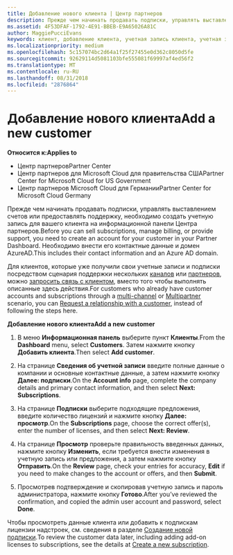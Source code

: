 ```yaml
---
title: Добавление нового клиента | Центр партнеров
description: Прежде чем начинать продавать подписки, управлять выставлением счетов или предоставлять поддержку, необходимо зарегистрировать клиента в Центре партнеров. Необходимо внести его контактные данные и домен AzureAD.
ms.assetid: 4F53DFAF-1792-4E91-BBEB-E9A65026A81C
author: MaggiePucciEvans
keywords: клиент, добавление клиента, учетная запись клиента, учетная запись клиента в Центре партнеров, клиенты, добавление клиентов, создание учетной записи клиента
ms.localizationpriority: medium
ms.openlocfilehash: 5c157074bc2d64a1f25f27455e0d362c8050d5fe
ms.sourcegitcommit: 92629114d5081103bfe555081f69997af4ed56f2
ms.translationtype: MT
ms.contentlocale: ru-RU
ms.lasthandoff: 08/31/2018
ms.locfileid: "2876864"
---
```

# <a name="add-a-new-customer"></a><span data-ttu-id="925e5-105">Добавление нового клиента</span><span class="sxs-lookup"><span data-stu-id="925e5-105">Add a new customer</span></span>

**<span data-ttu-id="925e5-106">Относится к:</span><span class="sxs-lookup"><span data-stu-id="925e5-106">Applies to</span></span>**

-  <span data-ttu-id="925e5-107">Центр партнеров</span><span class="sxs-lookup"><span data-stu-id="925e5-107">Partner Center</span></span>
-  <span data-ttu-id="925e5-108">Центр партнеров для Microsoft Cloud для правительства США</span><span class="sxs-lookup"><span data-stu-id="925e5-108">Partner Center for Microsoft Cloud for US Government</span></span>
-  <span data-ttu-id="925e5-109">Центр партнеров Microsoft Cloud для Германии</span><span class="sxs-lookup"><span data-stu-id="925e5-109">Partner Center for Microsoft Cloud Germany</span></span>


<span data-ttu-id="925e5-110">Прежде чем начинать продавать подписки, управлять выставлением счетов или предоставлять поддержку, необходимо создать учетную запись для вашего клиента на информационной панели Центра партнеров.</span><span class="sxs-lookup"><span data-stu-id="925e5-110">Before you can sell subscriptions, manage billing, or provide support, you need to create an account for your customer in your Partner Dashboard.</span></span> <span data-ttu-id="925e5-111">Необходимо внести его контактные данные и домен AzureAD.</span><span class="sxs-lookup"><span data-stu-id="925e5-111">This includes their contact information and an Azure AD domain.</span></span>

<span data-ttu-id="925e5-112">Для клиентов, которые уже получили свои учетные записи и подписки посредством сценария поддержки нескольких [каналов](multichannel.md) или [партнеров](multipartner.md), можно [запросить связь с клиентом](request-a-relationship-with-a-customer.md), вместо того чтобы выполнять описанные здесь действия.</span><span class="sxs-lookup"><span data-stu-id="925e5-112">For customers who already have customer accounts and subscriptions through a [multi-channel](multichannel.md) or [Multipartner](multipartner.md) scenario, you can [Request a relationship with a customer](request-a-relationship-with-a-customer.md), instead of following the steps here.</span></span>

**<span data-ttu-id="925e5-113">Добавление нового клиента</span><span class="sxs-lookup"><span data-stu-id="925e5-113">Add a new customer</span></span>**

1.  <span data-ttu-id="925e5-114">В меню **Информационная панель** выберите пункт **Клиенты**.</span><span class="sxs-lookup"><span data-stu-id="925e5-114">From the **Dashboard** menu, select **Customers**.</span></span> <span data-ttu-id="925e5-115">Затем нажмите кнопку **Добавить клиента**.</span><span class="sxs-lookup"><span data-stu-id="925e5-115">Then select **Add customer**.</span></span>

2.  <span data-ttu-id="925e5-116">На странице **Сведения об учетной записи** введите полные данные о компании и основные контактные данные, а затем нажмите кнопку **Далее: подписки**.</span><span class="sxs-lookup"><span data-stu-id="925e5-116">On the **Account info** page, complete the company details and primary contact information, and then select **Next: Subscriptions**.</span></span>

3.  <span data-ttu-id="925e5-117">На странице **Подписки** выберите подходящие предложения, введите количество лицензий и нажмите кнопку **Далее: просмотр**.</span><span class="sxs-lookup"><span data-stu-id="925e5-117">On the **Subscriptions** page, choose the correct offer(s), enter the number of licenses, and then select **Next: Review**.</span></span>

4.  <span data-ttu-id="925e5-118">На странице **Просмотр** проверьте правильность введенных данных, нажмите кнопку **Изменить**, если требуется внести изменения в учетную запись или предложения, а затем нажмите кнопку **Отправить**.</span><span class="sxs-lookup"><span data-stu-id="925e5-118">On the **Review** page, check your entries for accuracy, **Edit** if you need to make changes to the account or offers, and then **Submit**.</span></span>

5.  <span data-ttu-id="925e5-119">Просмотрев подтверждение и скопировав учетную запись и пароль администратора, нажмите кнопку **Готово**.</span><span class="sxs-lookup"><span data-stu-id="925e5-119">After you’ve reviewed the confirmation, and copied the admin user account and password, select **Done**.</span></span>

<span data-ttu-id="925e5-120">Чтобы просмотреть данные клиента или добавить к подпискам лицензии надстроек, см. сведения в разделе [Создание новой подписки](create-a-new-subscription.md).</span><span class="sxs-lookup"><span data-stu-id="925e5-120">To review the customer data later, including adding add-on licenses to subscriptions, see the details at [Create a new subscription](create-a-new-subscription.md).</span></span>

 

 



